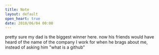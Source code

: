 ```yaml
---
title: Note
layout: default
open_heart: true
date: 2018/06/04 00:00
---
```


pretty sure my dad is the biggest winner here. now his friends would have heard of the name of the company I work for when he brags about me, instead of asking him "what is a github"
